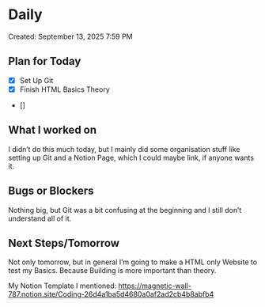 # Daily

Created: September 13, 2025 7:59 PM

## Plan for Today

- [x] Set Up Git
- [x] Finish HTML Basics Theory
- []

## What I worked on

I didn’t do this much today, but I mainly did some organisation stuff like setting up Git and a Notion Page, which I could maybe link, if anyone wants it.

## Bugs or Blockers

Nothing big, but Git was a bit confusing at the beginning and I still don’t understand all of it.

## Next Steps/Tomorrow

Not only tomorrow, but in general I’m going to make a HTML only Website to test my Basics. Because Building is more important than theory.


My Notion Template I mentioned: https://magnetic-wall-787.notion.site/Coding-26d4a1ba5d4680a0af2ad2cb4b8abfb4
